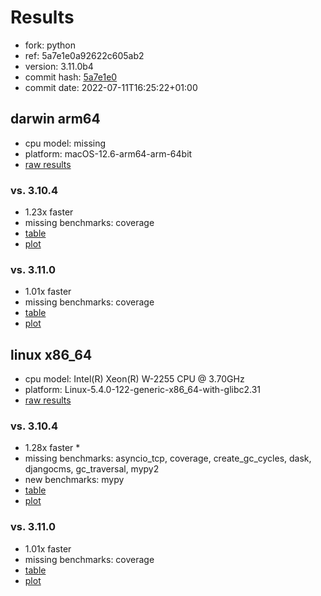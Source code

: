 # Results

- fork: python
- ref: 5a7e1e0a92622c605ab2
- version: 3.11.0b4
- commit hash: [5a7e1e0](https://github.com/python/cpython/commit/5a7e1e0)
- commit date: 2022-07-11T16:25:22+01:00

## darwin arm64

- cpu model: missing
- platform: macOS-12.6-arm64-arm-64bit
- [raw results](bm-20220711-darwin-arm64-python-5a7e1e0a92622c605ab2-3.11.0b4-5a7e1e0.json)

### vs. 3.10.4

- 1.23x faster
- missing benchmarks: coverage
- [table](bm-20220711-darwin-arm64-python-5a7e1e0a92622c605ab2-3.11.0b4-5a7e1e0-vs-3.10.4.md)
- [plot](bm-20220711-darwin-arm64-python-5a7e1e0a92622c605ab2-3.11.0b4-5a7e1e0-vs-3.10.4.png)

### vs. 3.11.0

- 1.01x faster
- missing benchmarks: coverage
- [table](bm-20220711-darwin-arm64-python-5a7e1e0a92622c605ab2-3.11.0b4-5a7e1e0-vs-3.11.0.md)
- [plot](bm-20220711-darwin-arm64-python-5a7e1e0a92622c605ab2-3.11.0b4-5a7e1e0-vs-3.11.0.png)

## linux x86_64

- cpu model: Intel(R) Xeon(R) W-2255 CPU @ 3.70GHz
- platform: Linux-5.4.0-122-generic-x86_64-with-glibc2.31
- [raw results](bm-20220711-linux-x86_64-python-5a7e1e0a92622c605ab2-3.11.0b4-5a7e1e0.json)

### vs. 3.10.4

- 1.28x faster \*
- missing benchmarks: asyncio_tcp, coverage, create_gc_cycles, dask, djangocms, gc_traversal, mypy2
- new benchmarks: mypy
- [table](bm-20220711-linux-x86_64-python-5a7e1e0a92622c605ab2-3.11.0b4-5a7e1e0-vs-3.10.4.md)
- [plot](bm-20220711-linux-x86_64-python-5a7e1e0a92622c605ab2-3.11.0b4-5a7e1e0-vs-3.10.4.png)

### vs. 3.11.0

- 1.01x faster
- missing benchmarks: coverage
- [table](bm-20220711-linux-x86_64-python-5a7e1e0a92622c605ab2-3.11.0b4-5a7e1e0-vs-3.11.0.md)
- [plot](bm-20220711-linux-x86_64-python-5a7e1e0a92622c605ab2-3.11.0b4-5a7e1e0-vs-3.11.0.png)

